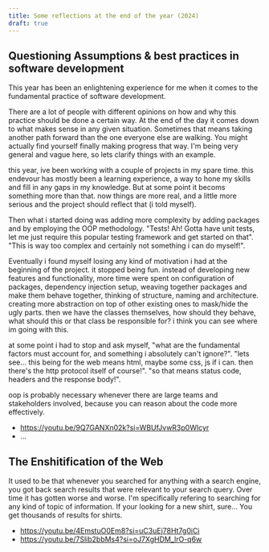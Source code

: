 ```yaml
---
title: Some reflections at the end of the year (2024)
draft: true
---
```


## Questioning Assumptions & best practices in software development

This year has been an enlightening experience for me when it comes to the fundamental practice of software development. 

There are a lot of people with different opinions on how and why this practice should be done a certain way. At the end of the day it comes down to what makes sense in any given situation. Sometimes that means taking another path forward than the one everyone else are walking. You might actually find yourself finally making progress that way. I'm being very general and vague here, so lets clarify things with an example. 

this year, ive been working with a couple of projects in my spare time. this endevour has mostly been a learning experience, a way to hone my skills and fill in any gaps in my knowledge. But at some point it becoms something more than that. now things are more real, and a little more serious and the project should reflect that (i told myself). 

Then what i started doing was adding more complexity by adding packages and by employing the OOP methodology. "Tests! Ah! Gotta have unit tests, let me just require this popular testing framework and get started on that". "This is way too complex and certainly not something i can do myself!". 

Eventually i found myself losing any kind of motivation i had at the beginning of the project. it stopped being fun. instead of developing new features and functionality, more time were spent on configuration of packages, dependency injection setup, weaving together packages and make them behave together, thinking of structure, naming and architecture. creating more abstraction on top of other existing ones to mask/hide the ugly parts. then we have the classes themselves, how should they behave, what should this or that class be responsible for? i think you can see where im going with this. 

at some point i had to stop and ask myself, "what are the fundamental factors must account for, and something i absolutely can't ignore?". "lets see... this being for the web means html, maybe some css, js if i can. then there's the http protocol itself of course!". "so that means status code, headers and the response body!". 

oop is probably necessary whenever there are large teams and stakeholders involved, because you can reason about the code more effectively. 

- https://youtu.be/9Q7GANXn02k?si=WBUfJvwR3p0WIcyr
- ...

## The Enshitification of the Web

It used to be that whenever you searched for anything with a search engine, you got back search results that were relevant to your search query. Over time it has gotten worse and worse. I'm specifically refering to searching for any kind of topic of information. If your looking for a new shirt, sure... You get thousands of results for shirts. 

- https://youtu.be/4EmstuO0Em8?si=uC3uEj78Ht7g0iCi
- https://youtu.be/7Slib2bbMs4?si=oJ7XgHDM_lrO-q6w